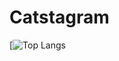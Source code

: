 # Catstagram


[![Top Langs](https://github-readme-stats-git-masterrstaa-rickstaa.vercel.app/api/top-langs/?username=BeatrisIlieve)
